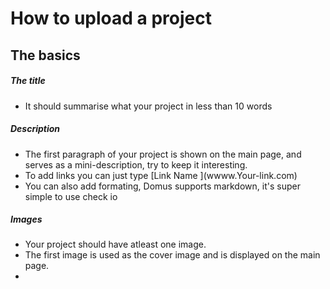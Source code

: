# How to upload a project 

## The basics

##### The title 
* It should summarise what your project in less than 10 words

##### Description

* The first paragraph of your project is shown on the main page, and serves
as a mini-description, try to keep it interesting.
* To add links you can just type  \[Link Name ](wwww.Your-link.com) 
* You can also add formating, Domus supports markdown, it's super simple to use check io
##### Images 

* Your project should have atleast one image.
* The first image is  used as the cover image and is displayed on the main page.
* 




